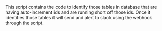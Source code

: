 This script contains the code to identify those tables in database that are having auto-increment ids and are running short off those ids. Once it identifies those tables it will send and alert to slack using the webhook through the script.
